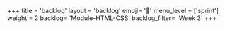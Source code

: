 +++
title = 'backlog'
layout = 'backlog'
emoji= '📝'
menu_level = ['sprint']
weight = 2
backlog= 'Module-HTML-CSS'
backlog_filter= 'Week 3'
+++


